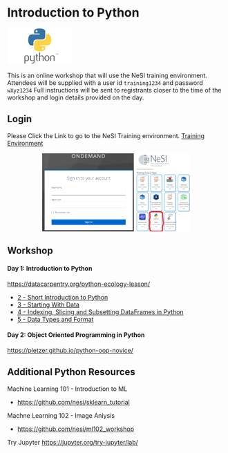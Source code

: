 # Introduction to Python 

<img src="https://github.com/nesi/training-environment-jupyter-python-app/blob/main/icon.png" width="150px">


This is an online workshop that will use the NeSI training environment.
Attendees will be supplied with a user id `training1234` and password `wXyz1234` 
Full instructions will be sent to registrants closer to the time of the workshop and login details provided on the day.

## Login

Please Click the Link to go to the NeSI Training environment. [Training Environment](https://intro-python-ood-webnode.data.nesi.org.nz)

<p align="center">
    <img width="42%" src="https://github.com/nesi/intro-python/blob/main/images/login.png"/> 
    <img width="25%" src="https://github.com/nesi/intro-python/blob/main/images/appselection.png"/> 
</p>

## Workshop

#### Day 1: Introduction to Python
https://datacarpentry.org/python-ecology-lesson/
* [2 - Short Introduction to Python](https://datacarpentry.org/python-ecology-lesson/01-short-introduction-to-Python.html)
* [3 - Starting With Data](https://datacarpentry.org/python-ecology-lesson/02-starting-with-data.html)
* [4 - Indexing, Slicing and Subsetting DataFrames in Python](https://datacarpentry.org/python-ecology-lesson/03-index-slice-subset.html)
* [5 - Data Types and Format](https://datacarpentry.org/python-ecology-lesson/04-data-types-and-format.html)

#### Day 2: Object Oriented Programming in Python
https://pletzer.github.io/python-oop-novice/



## Additional Python Resources
Machine Learning 101 - Introduction to ML
* https://github.com/nesi/sklearn_tutorial
  
Machne Learning 102 - Image Anlysis
* https://github.com/nesi/ml102_workshop

Try Jupyter
https://jupyter.org/try-jupyter/lab/





